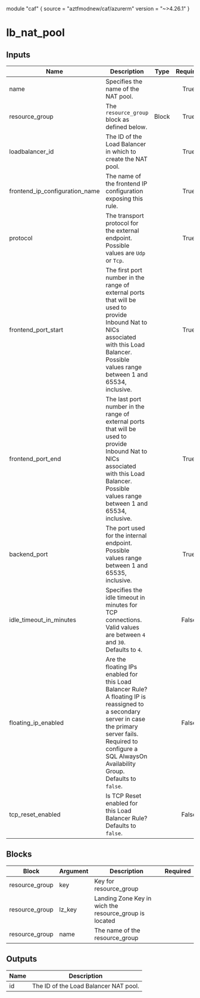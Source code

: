 module "caf" {
  source  = "aztfmodnew/caf/azurerm"
  version = "~>4.26.1"
}

# lb_nat_pool

## Inputs
| Name | Description | Type | Required |
|------|-------------|------|:--------:|
|name| Specifies the name of the NAT pool.||True|
|resource_group|The `resource_group` block as defined below.|Block|True|
|loadbalancer_id| The ID of the Load Balancer in which to create the NAT pool.||True|
|frontend_ip_configuration_name| The name of the frontend IP configuration exposing this rule.||True|
|protocol| The transport protocol for the external endpoint. Possible values are `Udp` or `Tcp`.||True|
|frontend_port_start| The first port number in the range of external ports that will be used to provide Inbound Nat to NICs associated with this Load Balancer. Possible values range between 1 and 65534, inclusive.||True|
|frontend_port_end| The last port number in the range of external ports that will be used to provide Inbound Nat to NICs associated with this Load Balancer. Possible values range between 1 and 65534, inclusive.||True|
|backend_port| The port used for the internal endpoint. Possible values range between 1 and 65535, inclusive.||True|
|idle_timeout_in_minutes| Specifies the idle timeout in minutes for TCP connections. Valid values are between `4` and `30`. Defaults to `4`.||False|
|floating_ip_enabled| Are the floating IPs enabled for this Load Balancer Rule? A floating IP is reassigned to a secondary server in case the primary server fails. Required to configure a SQL AlwaysOn Availability Group. Defaults to `false`.||False|
|tcp_reset_enabled| Is TCP Reset enabled for this Load Balancer Rule? Defaults to `false`.||False|

## Blocks
| Block | Argument | Description | Required |
|-------|----------|-------------|----------|
|resource_group| key | Key for  resource_group||| Required if  |
|resource_group| lz_key |Landing Zone Key in wich the resource_group is located|||True|
|resource_group| name | The name of the resource_group |||True|

## Outputs
| Name | Description |
|------|-------------|
|id|The ID of the Load Balancer NAT pool.|||
